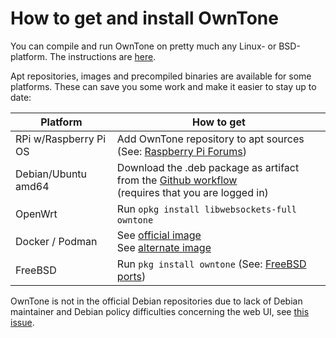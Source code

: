 # How to get and install OwnTone

You can compile and run OwnTone on pretty much any Linux- or BSD-platform. The
instructions are [here](building.md).

Apt repositories, images and precompiled binaries are available for some
platforms. These can save you some work and make it easier to stay up to date:

|Platform              | How to get
|----------------------|---------------------------------------------------------
|RPi w/Raspberry Pi OS | Add OwnTone repository to apt sources<br>(See: [Raspberry Pi Forums](http://www.raspberrypi.org/phpBB3/viewtopic.php?t=49928))
|Debian/Ubuntu amd64   | Download the .deb package as artifact from the [Github workflow](https://github.com/owntone/owntone-apt/actions)<br>(requires that you are logged in)
|OpenWrt               | Run `opkg install libwebsockets-full owntone`
|Docker / Podman       | See [official image](https://github.com/owntone/owntone-container)<br>See [alternate image](https://github.com/linuxserver/docker-daapd)
|FreeBSD               | Run `pkg install owntone` (See: [FreeBSD ports](https://cgit.freebsd.org/ports/tree/audio/owntone))

OwnTone is not in the official Debian repositories due to lack of Debian
maintainer and Debian policy difficulties concerning the web UI, see
[this issue](https://github.com/owntone/owntone-server/issues/552).
